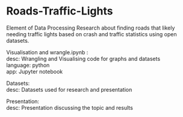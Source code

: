 # Roads-Traffic-Lights
Element of Data Processing Research about finding roads that likely needing traffic lights based on crash and traffic statistics using open datasets.  
  
Visualisation and wrangle.ipynb :  
  desc: Wrangling and Visualising code for graphs and datasets  
  language: python  
  app: Jupyter notebook
  
Datasets:  
  desc: Datasets used for research and presentation
  
Presentation:  
  desc: Presentation discussing the topic and results
